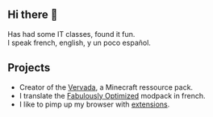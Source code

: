 ## Hi there 👋

Has had some IT classes, found it fun.  
I speak french, english, y un poco español.

## Projects

* Creator of the [Vervada](https://modrinth.com/resourcepack/the-vervada), a Minecraft ressource pack.
* I translate the [Fabulously Optimized](https://github.com/Fabulously-Optimized) modpack in french.
* I like to pimp up my browser with [extensions](https://addons.mozilla.org/fr/firefox/user/17633649/).

